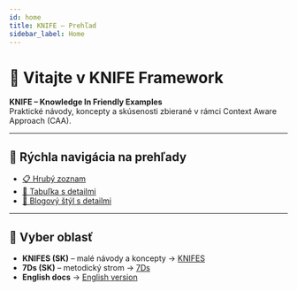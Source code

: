 ```yaml
---
id: home
title: KNIFE – Prehľad
sidebar_label: Home
---
```


# 👋 Vitajte v KNIFE Framework

**KNIFE – Knowledge In Friendly Examples**  
Praktické návody, koncepty a skúsenosti zbierané v rámci Context Aware Approach (CAA).

---

## 🔗 Rýchla navigácia na prehľady

- [📋 Hrubý zoznam](./KNIFES/KNIFEsOverview.md)
- [📑 Tabuľka s detailmi](./KNIFES/KNIFE_Overview_List.md)
- [📘 Blogový štýl s detailmi](./KNIFES/KNIFE_Overview_Details.md)

---

## 🌳 Vyber oblasť

- **KNIFES (SK)** – malé návody a koncepty → [KNIFES](./KNIFES/)
- **7Ds (SK)** – metodický strom → [7Ds](./7Ds/)
- **English docs** → [English version](/en/)